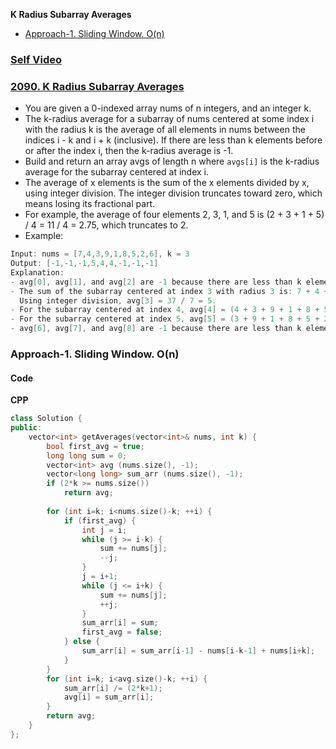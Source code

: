 **K Radius Subarray Averages**
- [Approach-1. Sliding Window. O(n)](#a1)

### [Self Video](https://youtu.be/axTIIfymxAs)

### [2090. K Radius Subarray Averages](https://leetcode.com/problems/k-radius-subarray-averages/description/)
- You are given a 0-indexed array nums of n integers, and an integer k.
- The k-radius average for a subarray of nums centered at some index i with the radius k is the average of all elements in nums between the indices i - k and i + k (inclusive). If there are less than k elements before or after the index i, then the k-radius average is -1.
- Build and return an array avgs of length n where `avgs[i]` is the k-radius average for the subarray centered at index i.
- The average of x elements is the sum of the x elements divided by x, using integer division. The integer division truncates toward zero, which means losing its fractional part.
- For example, the average of four elements 2, 3, 1, and 5 is (2 + 3 + 1 + 5) / 4 = 11 / 4 = 2.75, which truncates to 2.
- Example:
```c
Input: nums = [7,4,3,9,1,8,5,2,6], k = 3
Output: [-1,-1,-1,5,4,4,-1,-1,-1]
Explanation:
- avg[0], avg[1], and avg[2] are -1 because there are less than k elements before each index.
- The sum of the subarray centered at index 3 with radius 3 is: 7 + 4 + 3 + 9 + 1 + 8 + 5 = 37.
  Using integer division, avg[3] = 37 / 7 = 5.
- For the subarray centered at index 4, avg[4] = (4 + 3 + 9 + 1 + 8 + 5 + 2) / 7 = 4.
- For the subarray centered at index 5, avg[5] = (3 + 9 + 1 + 8 + 5 + 2 + 6) / 7 = 4.
- avg[6], avg[7], and avg[8] are -1 because there are less than k elements after each index.
```

<a name=a1></a>
### Approach-1. Sliding Window. O(n)
#### Code
<a name=cpp></a>
**CPP**
```cpp
class Solution {
public:
    vector<int> getAverages(vector<int>& nums, int k) {
        bool first_avg = true;
        long long sum = 0;
        vector<int> avg (nums.size(), -1);
        vector<long long> sum_arr (nums.size(), -1);
        if (2*k >= nums.size())
            return avg;
        
        for (int i=k; i<nums.size()-k; ++i) {
            if (first_avg) {
                int j = i;
                while (j >= i-k) {
                    sum += nums[j];
                    --j;
                }
                j = i+1;
                while (j <= i+k) {
                    sum += nums[j];
                    ++j;
                }
                sum_arr[i] = sum;
                first_avg = false;
            } else {
                sum_arr[i] = sum_arr[i-1] - nums[i-k-1] + nums[i+k];
            }
        }
        for (int i=k; i<avg.size()-k; ++i) {
            sum_arr[i] /= (2*k+1);
            avg[i] = sum_arr[i];
        }
        return avg;
    }
};
```

